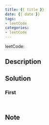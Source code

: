 ```yaml
---
title: {{ title }}
date: {{ date }}
tags: 
- leetCode
categories:
- leetCode
---
```

leetCode: []()

## Description


## Solution

### First

```


```

## Note

